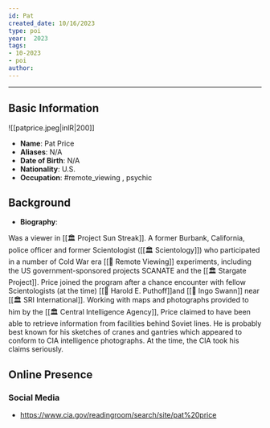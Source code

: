 ```yaml
---
id: Pat
created_date: 10/16/2023
type: poi
year:  2023
tags:
- 10-2023
- poi
author:
---
```


----
## Basic Information
![[patprice.jpeg|inlR|200]]
- **Name**: Pat Price
- **Aliases**:  N/A
- **Date of Birth**: N/A
- **Nationality**: U.S.
- **Occupation**: #remote_viewing , psychic

## Background

- **Biography**: 

Was a viewer in [[🏛️ Project Sun Streak]]. A former Burbank, California, police officer and former Scientologist ([[🏛️ Scientology]]) who participated in a number of Cold War era [[📜 Remote Viewing]] experiments, including the US government-sponsored projects SCANATE and the [[🏛️ Stargate Project]]. Price joined the program after a chance encounter with fellow Scientologists (at the time) [[👤 Harold E. Puthoff]]and [[👤 Ingo Swann]] near [[🏛️ SRI International]]. Working with maps and photographs provided to him by the [[🏛️ Central Intelligence Agency]], Price claimed to have been able to retrieve information from facilities behind Soviet lines. He is probably best known for his sketches of cranes and gantries which appeared to conform to CIA intelligence photographs. At the time, the CIA took his claims seriously.

## Online Presence

### Social Media

- https://www.cia.gov/readingroom/search/site/pat%20price


